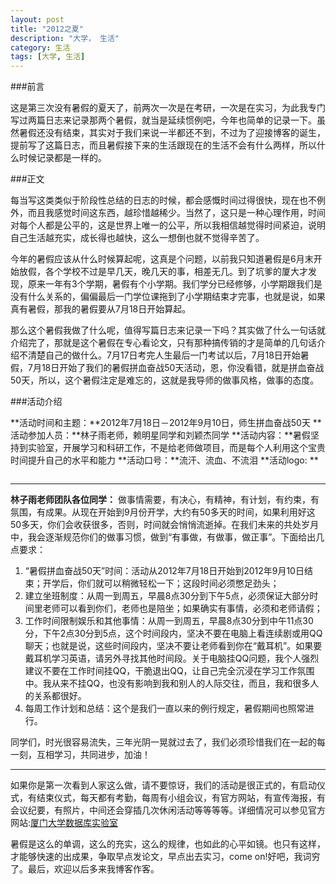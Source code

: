 ```yaml
---
layout: post
title: "2012之夏"
description: "大学， 生活"
category: 生活
tags: [大学, 生活]
---
```


###前言

这是第三次没有暑假的夏天了，前两次一次是在考研，一次是在实习，为此我专门写过两篇日志来记录那两个暑假，就当是延续惯例吧，今年也简单的记录一下。虽然暑假还没有结束，其实对于我们来说一半都还不到，不过为了迎接博客的诞生，提前写了这篇日志，而且暑假接下来的生活跟现在的生活不会有什么两样，所以什么时候记录都是一样的。


###正文

每当写这类类似于阶段性总结的日志的时候，都会感慨时间过得很快，现在也不例外，而且我感觉时间这东西，越珍惜越稀少。当然了，这只是一种心理作用，时间对每个人都是公平的，这是世界上唯一的公平，所以我相信越觉得时间紧迫，说明自己生活越充实，成长得也越快，这么一想倒也就不觉得辛苦了。

今年的暑假应该从什么时候算起呢，这真是个问题，以前我只知道暑假是6月末开始放假，各个学校不过是早几天，晚几天的事，相差无几。到了坑爹的厦大才发现，原来一年有3个学期，暑假有个小学期。我们学分已经修够，小学期跟我们是没有什么关系的，偏偏最后一门学位课拖到了小学期结束才完事，也就是说，如果真有暑假，那我的暑假要从7月18日开始算起。

那么这个暑假我做了什么呢，值得写篇日志来记录一下吗？其实做了什么一句话就介绍完了，那就是这个暑假在专心看论文，只有那种搞传销的才是简单的几句话介绍不清楚自己的做什么。7月17日考完人生最后一门考试以后，7月18日开始暑假，7月18日开始了我们的暑假拼血奋战50天活动，恩，你没看错，就是拼血奋战50天，所以，这个暑假注定是难忘的，这就是我导师的做事风格，做事的态度。

###活动介绍

**活动时间和主题：**2012年7月18日－2012年9月10日，师生拼血奋战50天
**活动参加人员：**林子雨老师，赖明星同学和刘颖杰同学
**活动内容：**暑假坚持到实验室，开展学习和科研工作，不是给老师做项目，而是每个人利用这个宝贵时间提升自己的水平和能力
**活动口号：**流汗、流血、不流泪
**活动logo: ** 

<a href="http://imgur.com/eFLvW"><img src="http://i.imgur.com/eFLvW.jpg" title="Hosted by imgur.com" alt="" /></a>

----

<b>林子雨老师团队各位同学：</b>
做事情需要，有决心，有精神，有计划，有约束，有氛围，有成果。从现在开始到9月份开学，大约有50多天的时间，如果利用好这50多天，你们会收获很多，否则，时间就会悄悄流逝掉。在我们未来的共处岁月中，我会逐渐规范你们的做事习惯，做到“有事做，有做事，做正事”。下面给出几点要求：

<ol><li>“暑假拼血奋战50天”时间：活动从2012年7月18日开始到2012年9月10日结束；开学后，你们就可以稍微轻松一下；这段时间必须憋足劲头；</li><li>建立坐班制度：从周一到周五，早晨8点30分到下午5点，必须保证大部分时间里老师可以看到你们，老师也是陪坐；如果确实有事情，必须和老师请假；</li><li>工作时间限制娱乐和其他事情：从周一到周五，早晨8点30分到中午11点30分，下午2点30分到5点，这个时间段内，坚决不要在电脑上看连续剧或用QQ聊天；也就是说，这些时间段内，坚决不要让老师看到你在“戴耳机”。如果要戴耳机学习英语，请另外寻找其他时间段。关于电脑挂QQ问题，我个人强烈建议不要在工作时间挂QQ，干脆退出QQ，让自己完全沉浸在学习工作氛围中。我从来不挂QQ，也没有影响到我和别人的人际交往，而且，我和很多人的关系都很好。</li><li>每周工作计划和总结：这个是我们一直以来的例行规定，暑假期间也照常进行。</li></ol>

同学们，时光很容易流失，三年光阴一晃就过去了，我们必须珍惜我们在一起的每一刻，互相学习，共同进步，加油！

----

如果你是第一次看到人家这么做，请不要惊讶，我们的活动是很正式的，有启动仪式，有结束仪式，每天都有考勤，每周有小组会议，有官方网站，有宣传海报，有会议纪要，有照片，中间还会穿插几次休闲活动等等等等。详细情况可以参见官方网站:[厦门大学数据库实验室](http://dblab.xmu.edu.cn/content/%E6%9E%97%E5%AD%90%E9%9B%A8%E8%80%81%E5%B8%88%E5%9B%A2%E9%98%9F%E2%80%9C%E6%9A%91%E5%81%87%E6%8B%BC%E8%A1%80%E5%A5%8B%E6%88%9850%E5%A4%A9%E2%80%9D%E6%B4%BB%E5%8A%A8%E5%90%AF%E5%8A%A8)

暑假是这么的单调，这么的充实，这么的规律，也如此的心平如镜。也只有这样，才能够快速的出成果，争取早点发论文，早点出去实习，come on!好吧，我词穷了。最后，欢迎以后多来我博客作客。
